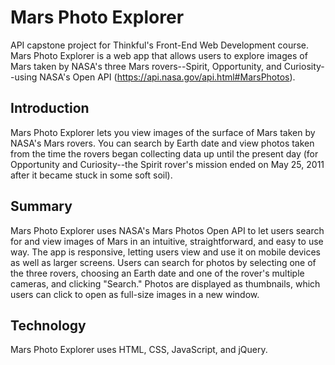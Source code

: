 # Mars Photo Explorer
API capstone project for Thinkful's Front-End Web Development course. Mars Photo Explorer is a web app that allows users to explore images of Mars taken by NASA's three Mars rovers--Spirit, Opportunity, and Curiosity--using NASA's Open API (https://api.nasa.gov/api.html#MarsPhotos).
## Introduction
Mars Photo Explorer lets you view images of the surface of Mars taken by NASA's Mars rovers. You can search by Earth date and view photos taken from the time the rovers began collecting data up until the present day (for Opportunity and Curiosity--the Spirit rover's mission ended on May 25, 2011 after it became stuck in some soft soil).
## Summary
Mars Photo Explorer uses NASA's Mars Photos Open API to let users search for and view images of Mars in an intuitive, straightforward, and easy to use way. The app is responsive, letting users view and use it on mobile devices as well as larger screens. Users can search for photos by selecting one of the three rovers, choosing an Earth date and one of the rover's multiple cameras, and clicking "Search." Photos are displayed as thumbnails, which users can click to open as full-size images in a new window.
## Technology
Mars Photo Explorer uses HTML, CSS, JavaScript, and jQuery.
